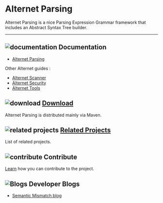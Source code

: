 # Alternet Parsing

Alternet Parsing is a nice Parsing Expression Grammar framework
that includes an Abstract Syntax Tree builder.

---

## ![documentation](../images/docs.png) Documentation

* [Alternet Parsing](parsing.html)

Other Alternet guides :

* [Alternet Scanner](../scanner/scanner.html)
* [Alternet Security](../security/security.html)
* [Alternet Tools](../tools/tools.html)

## ![download](../images/download.png) [Download](../download.html)

Alternet Parsing is distributed mainly via Maven.

## ![related projects](../images/connect.png) [Related Projects](../related.html)

List of related projects.


## ![contribute](../images/settings.png) Contribute

[Learn](../contribute.html) how you can contribute to the project.

## ![Blogs](../images/blog2.png) Developer Blogs

* [Semantic Mismatch blog](http://semantic-mismatch.blogspot.fr/)

